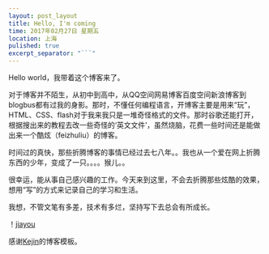```yaml
---
layout: post_layout
title: Hello, I'm coming
time: 2017年02月27日 星期五
location: 上海
pulished: true
excerpt_separator: "```"
---
```

Hello world，我带着这个博客来了。

对于博客并不陌生，从初中到高中，从QQ空间网易博客百度空间新浪博客到blogbus都有过我的身影。那时，不懂任何编程语言，开博客主要是用来“玩”，HTML、CSS、flash对于我来我只是一堆奇怪格式的文件。那时谷歌还能打开，根据搜出来的教程去改一些奇怪的‘英文文件’，虽然烧脑，花费一些时间还是能做出来一个酷炫（feizhuliu）的博客。

时间过的真快，那些折腾博客的事情已经过去七八年。。我也从一个爱在网上折腾东西的少年，变成了一只。。。。猴儿。。

很幸运，能从事自己感兴趣的工作。今天来到这里，不会去折腾那些炫酷的效果，想用“写”的方式来记录自己的学习和生活。

我想，不管文笔有多差，技术有多烂，坚持写下去总会有所成长。

！[jiayou](http://ww1.sinaimg.cn/large/0060lm7Tgy1fd54urux0yg306o06o762.gif)



感谢[Kejin](https://github.com/liungkejin)的博客模板。
